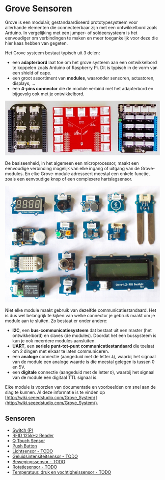 # Grove Sensoren

Grove is een modulair, gestandaardiseerd prototypesysteem voor allerhande elementen die connecteerbaar zijn met een ontwikkelbord zoals Arduino. In vergelijking met een jumper- of soldeersysteem is het eenvoudiger om verbindingen te maken en meer toegankelijk voor deze die hier kaas hebben van gegeten.

Het Grove systeem bestaat typisch uit 3 delen:

* een **adapterbord** laat toe om het grove systeem aan een ontwikkelbord te koppelen zoals Arduino of Raspberry Pi. Dit is typisch in de vorm van een shield of cape.
* een groot assortiment van **modules**, waaronder sensoren, actuatoren, displays, ...
* een **4-pins connector** die de module verbind met het adapterbord en bijgevolg ook met je ontwikkelbord.

![Adapterborden](./img/boards.jpg)

De basiseenheid, in het algemeen een microprocessor, maakt een eenvoudige verbinding mogelijk van elke ingang of uitgang van de Grove-modules. En elke Grove-module adresseert meestal een enkele functie, zoals een eenvoudige knop of een complexere hartslagsensor.

![Modules](./img/sensors.jpg)

Niet elke module maakt gebruik van dezelfde communicatiestandaard. Het is dus wel belangrijk te kijken van welke connector je gebruik maakt om je module aan te sluiten. Zo bestaat er onder andere:

* **I2C**, een **bus-communicatiesysteem** dat bestaat uit een master (het ontwikkelbord) en slaves (de modules). Doordat het een bussysteem is kan je ook meerdere modules aansluiten.
* **UART**, een **seriele punt-tot-punt communicatiestandaard** die toelaat om 2 dingen met elkaar te laten communiceren.
* een **analoge** connectie (aangeduid met de letter `A`), waarbij het signaal van de module een analoge waarde is die meestal gelegen is tussen 0 en 5V.
* een **digitale** connectie (aangeduid met de letter `D`), waarbij het signaal van de module een digitaal TTL signaal is.

Elke module is voorzien van documentatie en voorbeelden om snel aan de slag te kunnen. Al deze informatie is te vinden op [http://wiki.seeedstudio.com/Grove_System/](http://wiki.seeedstudio.com/Grove_System/).

## Sensoren

* [Switch (P)](./switch/README.md)
* [RFID 125kHz Reader](./rfid/README.md)
* [Q Touch Sensor](./q_touch/README.md)
* [Push Button](./push_button/README.md)
* [Lichtsensor - TODO](./light-sensor)
* [Geluidsintensiteitsensor - TODO](./loudness-sensor)
* [Bewegingssensor - TODO](./motion-sensor)
* [Rotatiesensor - TODO](./rotary-sensor)
* [Temperatuur, druk en vochtigheissensor - TODO](./tph-sensor)
  